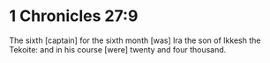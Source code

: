 # 1 Chronicles 27:9

The sixth [captain] for the sixth month [was] Ira the son of Ikkesh the Tekoite: and in his course [were] twenty and four thousand.